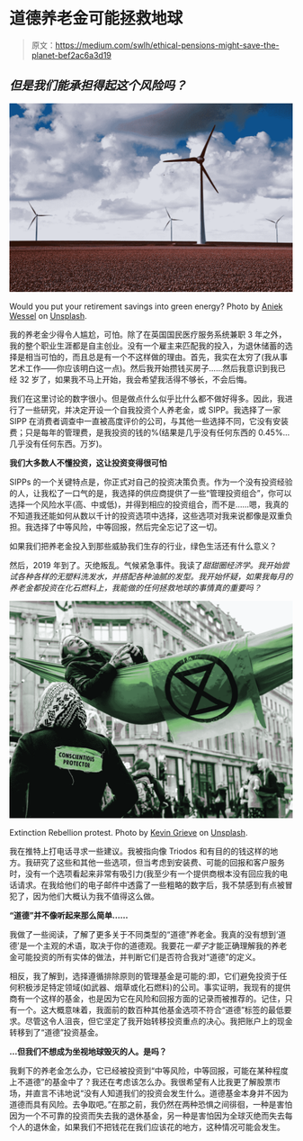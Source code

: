 # 道德养老金可能拯救地球

> 原文：<https://medium.com/swlh/ethical-pensions-might-save-the-planet-bef2ac6a3d19>

## ***但是我们能承担得起这个风险吗？***

![](img/b716ba1aa3c6bbd736a7eb6b15050fc1.png)

Would you put your retirement savings into green energy? Photo by [Aniek Wessel](https://unsplash.com/@aniekw?utm_source=unsplash&utm_medium=referral&utm_content=creditCopyText) on [Unsplash](https://unsplash.com/search/photos/wind-farm?utm_source=unsplash&utm_medium=referral&utm_content=creditCopyText).

我的养老金少得令人尴尬，可怕。除了在英国国民医疗服务系统兼职 3 年之外，我的整个职业生涯都是自主创业。没有一个雇主来匹配我的投入，为退休储蓄的选择是相当可怕的，而且总是有一个不这样做的理由。首先，我实在太穷了(我从事艺术工作——你应该明白这一点)。然后我开始攒钱买房子……然后我意识到我已经 32 岁了，如果我不马上开始，我会希望我活得不够长，不会后悔。

我们在这里讨论的数字很小。但是做点什么似乎比什么都不做好得多。因此，我进行了一些研究，并决定开设一个自我投资个人养老金，或 SIPP。我选择了一家 SIPP 在消费者调查中一直被高度评价的公司，与其他一些选择不同，它没有安装费；只是每年的管理费，是我投资的钱的%(结果是几乎没有任何东西的 0.45%…几乎没有任何东西。万岁)。

**我们大多数人不懂投资，这让投资变得很可怕**

SIPPs 的一个关键特点是，你正式对自己的投资决策负责。作为一个没有投资经验的人，让我松了一口气的是，我选择的供应商提供了一些“管理投资组合”，你可以选择一个风险水平(高、中或低)，并得到相应的投资组合，而不是……嗯，我真的不知道我还能如何从数以千计的投资选项中选择，这些选项对我来说都像是双重负担。我选择了中等风险，中等回报，然后完全忘记了这一切。

如果我们把养老金投入到那些威胁我们生存的行业，绿色生活还有什么意义？

然后，2019 年到了。灭绝叛乱。气候紧急事件。我读了*甜甜圈经济学。我开始尝试各种各样的无塑料洗发水，并搭配各种油腻的发型。我开始怀疑，如果我每月的养老金都投资在化石燃料上，我能做的任何拯救地球的事情真的重要吗？*

![](img/1e5e627cce36aceeea05bfd2e56477ef.png)

Extinction Rebellion protest. Photo by [Kevin Grieve](https://unsplash.com/@kevin_1658?utm_source=unsplash&utm_medium=referral&utm_content=creditCopyText) on [Unsplash](https://unsplash.com/search/photos/extinction-rebellion?utm_source=unsplash&utm_medium=referral&utm_content=creditCopyText).

我在推特上打电话寻求一些建议。我被指向像 Triodos 和有目的的钱这样的地方。我研究了这些和其他一些选项，但当考虑到安装费、可能的回报和客户服务时，没有一个选项看起来非常有吸引力(我至少有一个提供商根本没有回应我的电话请求。在我给他们的电子邮件中透露了一些粗略的数字后，我不禁感到有点被冒犯了，因为他们大概认为我不值得这么做。

**“道德”并不像听起来那么简单……**

我做了一些阅读，了解了更多关于不同类型的“道德”养老金。我真的没有想到‘道德’是一个主观的术语，取决于你的道德观。我要花*一辈子*才能正确理解我的养老金可能投资的所有实体的做法，并判断它们是否符合我对“道德”的定义。

相反，我了解到，选择遵循排除原则的管理基金是可能的:即，它们避免投资于任何积极涉足特定领域(如武器、烟草或化石燃料)的公司。事实证明，我现有的提供商有一个这样的基金，也是因为它在风险和回报方面的记录而被推荐的。记住，只有一个。这大概意味着，我面前的数百种其他基金选项不符合“道德”标签的最低要求。尽管这令人沮丧，但它坚定了我开始转移投资重点的决心。我把账户上的现金转移到了“道德”投资基金。

**…但我们不想成为坐视地球毁灭的人。是吗？**

我剩下的养老金怎么办，它已经被投资到“中等风险，中等回报，可能在某种程度上不道德”的基金中了？我还在考虑该怎么办。我很希望有人比我更了解股票市场，并直言不讳地说“没有人知道我们的投资会发生什么。道德基金本身并不因为道德而具有风险。去争取吧。”在那之前，我仍然在两种恐惧之间徘徊，一种是害怕因为一个不可靠的投资而失去我的退休基金，另一种是害怕因为全球灭绝而失去每个人的退休金，如果我们不把钱花在我们应该花的地方，这种情况可能会发生。